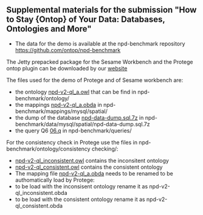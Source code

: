  Supplemental materials for the submission "How to Stay {Ontop} of Your Data: Databases, Ontologies and More"
 ------------------------------------------------------------------
 
 - The data for the demo is available at the npd-benchmark repository  https://github.com/ontop/npd-benchmark
 
The Jetty prepacked package for the Sesame Workbench and the Protege ontop plugin can be downloaded by our [website](http://ontop.inf.unibz.it/?page_id=11)

The files used for the demo of Protege and of Sesame workbench are:
- the ontology [npd-v2-ql_a.owl](https://github.com/ontop/npd-benchmark/tree/master/ontology/npd-v2-ql_a.owl) that can be find in npd-benchmark/ontology/
- the mappings [npd-v2-ql_a.obda](https://github.com/ontop/npd-benchmark/tree/master/mappings/mysql/spatial/npd-v2-ql_a.obda) in npd-benchmark/mappings/mysql/spatial/
- the dump  of the database [npd-data-dump.sql.7z](https://github.com/ontop/npd-benchmark/tree/master/data/mysql/spatial) in npd-benchmark/data/mysql/spatial/npd-data-dump.sql.7z
- the query Q6 [06.q](https://github.com/ontop/npd-benchmark/tree/master/queries/06.q) in npd-benchmark/queries/

 
For the consistency check in Protege use the files in npd-benchmark/ontology/consistency checking/:
- [npd-v2-ql_inconsistent.owl](https://github.com/ontop/npd-benchmark/tree/master/ontology/consistency%20checking/npd-v2-ql_inconsistent.owl) contains the inconsitent ontology
- [npd-v2-ql_consistent.owl](https://github.com/ontop/npd-benchmark/tree/master/ontology/consistency%20checking/npd-v2-ql_consistent.owl) contains the consistent ontology
- The mapping file [npd-v2-ql_a.obda](https://github.com/ontop/npd-benchmark/tree/master/mappings/mysql/spatial/npd-v2-ql_a.obda) needs to be renamed to be authomatically load by Protege:
 - to be load with the inconsisent ontology rename it as npd-v2-ql_inconsistent.obda
 - to be load with the consistent ontology rename it as npd-v2-ql_consistent.obda 
